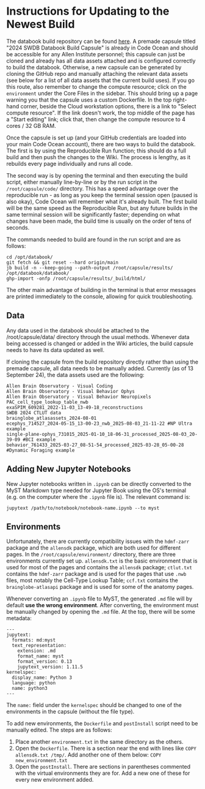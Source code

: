 # Instructions for Updating to the Newest Build

The databook build repository can be found [here](https://github.com/AllenSWDB/databook-build). A premade capsule titled "2024 SWDB Databook Build Capsule" is already in Code Ocean and should be accessible for any Allen Institute personnel; this capsule can just be cloned and already has all data assets attached and is configured correctly to build the databook. Otherwise, a new capsule can be generated by cloning the GitHub repo and manually attaching the relevant data assets (see below for a list of all data assets that the current build uses). If you go this route, also remember to change the compute resource; click on the `environment` under the Core Files in the sidebar. This should bring up a page warning you that the capsule uses a custom Dockerfile. In the top right-hand corner, beside the Cloud workstation options, there is a link to "Select compute resource". If the link doesn't work, the top middle of the page has a "Start editing" link; click that, then change the compute resource to 4 cores / 32 GB RAM.

Once the capsule is set up (and your GitHub credentials are loaded into your main Code Ocean account), there are two ways to build the databook. The first is by using the Reproducible Run function; this should do a full build and then push the changes to the Wiki. The process is lengthy, as it rebuilds every page individually and runs all code.

The second way is by opening the terminal and then executing the build script, either manually line-by-line or by the run script in the `/root/capsule/code/` directory. This has a speed advantage over the reproducible run - as long as you keep the terminal session open (paused is also okay), Code Ocean will remember what it's already built. The first build will be the same speed as the Reproducible Run, but any future builds in the same terminal session will be significantly faster; depending on what changes have been made, the build time is usually on the order of tens of seconds.

The commands needed to build are found in the run script and are as follows:

```
cd /opt/databook/
git fetch && git reset --hard origin/main
jb build -n --keep-going --path-output /root/capsule/results/ /opt/databook/databook/
ghp-import -onfp /root/capsule/results/_build/html/
```

The other main advantage of building in the terminal is that error messages are printed immediately to the console, allowing for quick troubleshooting.

## Data

Any data used in the databook should be attached to the /root/capsule/data/ directory through the usual methods. Whenever data being accessed is changed or added in the Wiki articles, the build capsule needs to have its data updated as well.

If cloning the capsule from the build repository directly rather than using the premade capsule, all data needs to be manually added. Currently (as of 13 September 24), the data assets used are the following:

```
Allen Brain Observatory - Visual Coding
Allen Brain Observatory - Visual Behavior Ophys
Allen Brain Observatory - Visual Behavior Neuropixels
PAC_cell_type_lookup_table_nwb
exaSPIM_609281_2022-11-03_13-49-18_reconstructions
SWDB 2024 CTLUT data
brainglobe_atlasassets_2024-08-01
ecephys_714527_2024-05-15_13-00-23_nwb_2025-08-03_21-11-22 #NP Ultra example
single-plane-ophys_731015_2025-01-10_18-06-31_processed_2025-08-03_20-39-09 #BCI example
behavior_761433_2025-03-27_08-51-54_processed_2025-03-28_05-00-28 #Dynamic Foraging example
```

## Adding New Jupyter Notebooks

New Jupyter notebooks written in `.ipynb` can be directly converted to the MyST Markdown type needed for Jupyter Book using the OS's terminal (e.g. on the computer where the `.ipynb` file is). The relevant command is:

`jupytext /path/to/notebook/notebook-name.ipynb --to myst`

## Environments

Unfortunately, there are currently compatibility issues with the `hdmf-zarr` package and the `allensdk` package, which are both used for different pages. In the `/root/capsule/environment/` directory, there are three environments currently set up. `allensdk.txt` is the basic environment that is used for most of the pages and contains the `allensdk` package; `ctlut.txt` contains the `hdmf-zarr` package and is used for the pages that use `.nwb` files, most notably the Cell-Type Lookup Table; `ccf.txt` contains the `brainglobe-atlasapi` package and is used for some of the anatomy pages.

Whenever converting an `.ipynb` file to MyST, the generated `.md` file will by default **use the wrong environment**. After converting, the environment must be manually changed by opening the `.md` file. At the top, there will be some metadata:

```
---
jupytext:
  formats: md:myst
  text_representation:
    extension: .md
    format_name: myst
    format_version: 0.13
    jupytext_version: 1.11.5
kernelspec:
  display_name: Python 3
  language: python
  name: python3
---
```

The `name:` field under the `kernelspec` should be changed to one of the environments in the capsule (without the file type). 

To add new environments, the `Dockerfile` and `postInstall` script need to be manually edited. The steps are as follows: 

1. Place another `environment.txt` in the same directory as the others. 
2. Open the `Dockerfile`. There is a section near the end with lines like `COPY allensdk.txt /tmp/`. Add another one of them below: `COPY new_environment.txt`
3. Open the `postInstall`. There are sections in parentheses commented with the virtual environments they are for. Add a new one of these for every new environment added.

